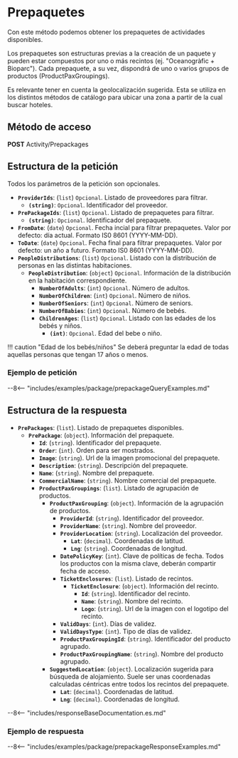 # Prepaquetes

Con este método podemos obtener los prepaquetes de actividades disponibles.

Los prepaquetes son estructuras previas a la creación de un paquete y pueden estar compuestos por uno o más recintos (ej. "Oceanogràfic + Bioparc"). Cada prepaquete, a su vez, dispondrá de uno o varios grupos de productos (ProductPaxGroupings).

Es relevante tener en cuenta la geolocalización sugerida. Esta se utiliza en los distintos métodos de catálogo para ubicar una zona a partir de la cual buscar hoteles.

## Método de acceso

**POST** Activity/Prepackages

## Estructura de la petición
Todos los parámetros de la petición son opcionales.

- **``ProviderIds``**: (``list``) ``Opcional``. Listado de proveedores para filtrar.
    - **``(string)``**: ``Opcional``. Identificador del proveedor.
- **``PrePackageIds``**: (``list``) ``Opcional``. Listado de prepaquetes para filtrar.
    - **``(string)``**: ``Opcional``. Identificador del prepaquete.
- **``FromDate``**: (``date``) ``Opcional``. Fecha incial para filtrar prepaquetes. Valor por defecto: día actual. Formato IS0 8601 (YYYY-MM-DD).
- **``ToDate``**: (``date``) ``Opcional``. Fecha final para filtrar prepaquetes. Valor por defecto: un año a futuro. Formato IS0 8601 (YYYY-MM-DD).
- **``PeopleDistributions``**: (``list``) ``Opcional``. Listado con la distribución de personas en las distintas habitaciones.
    - **``PeopleDistribution``**: (``object``) ``Opcional``. Información de la distribución en la habitación correspondiente.
        - **``NumberOfAdults``**: (``int``) ``Opcional``. Número de adultos.
        - **``NumberOfChildren``**: (``int``) ``Opcional``. Número de niños.
        - **``NumberOfSeniors``**: (``int``) ``Opcional``. Número de seniors.
        - **``NumberOfBabies``**: (``int``) ``Opcional``. Número de bebés.
        - **``ChildrenAges``**: (``list``) ``Opcional``. Listado con las edades de los bebés y niños.
            - **``(int)``**: ``Opcional``. Edad del bebe o niño.

!!! caution "Edad de los bebés/niños"
    Se deberá preguntar la edad de todas aquellas personas que tengan 17 años o menos.

### Ejemplo de petición

--8<-- "includes/examples/package/prepackageQueryExamples.md"

## Estructura de la respuesta

- **``PrePackages``**: (``list``). Listado de prepaquetes disponibles.
    - **``PrePackage``**: (``object``). Información del prepaquete.
        - **``Id``**: (``string``). Identificador del prepaquete.
        - **``Order``**: (``int``). Orden para ser mostrados.
        - **``Image``**: (``string``). Url de la imagen promocional del prepaquete.
        - **``Description``**: (``string``). Descripción del prepaquete.
        - **``Name``**: (``string``). Nombre del prepaquete.
        - **``CommercialName``**: (``string``). Nombre comercial del prepaquete.
        - **``ProductPaxGroupings``**: (``list``). Listado de agrupación de productos.
            - **``ProductPaxGrouping``**: (``object``). Información de la agrupación de productos.
                - **``ProviderId``**: (``string``). Identificador del proveedor.
                - **``ProviderName``**: (``string``). Nombre del proveedor.
                - **``ProviderLocation``**: (``string``). Localización del proveedor.
                    - **`Lat`**: (``decimal``). Coordenadas de latitud.
                    - **`Lng`**: (``string``). Coordenadas de longitud.
                - **``DatePolicyKey``**: (``int``). Clave de políticas de fecha. Todos los productos con la misma clave, deberán compartir fecha de acceso.
                - **``TicketEnclosures``**: (``list``). Listado de recintos.
                    - **``TicketEnclosure``**: (``object``). Información del recinto.
                        - **``Id``**: (``string``). Identificador del recinto.
                        - **``Name``**: (``string``). Nombre del recinto.
                        - **``Logo``**: (``string``). Url de la imagen con el logotipo del recinto.
                - **``ValidDays``**: (``int``). Días de validez.
                - **``ValidDaysType``**: (``int``). Tipo de días de validez.
                - **``ProductPaxGroupingId``**: (``string``). Identificador del producto agrupado.
                - **``ProductPaxGroupingName``**: (``string``). Nombre del producto agrupado.
            - **``SuggestedLocation``**: (``object``). Localización sugerida para búsqueda de alojamiento. Suele ser unas coordenadas calculadas céntricas entre todos los recintos del prepaquete.
                - **`Lat`**: (``decimal``). Coordenadas de latitud.
                - **`Lng`**: (``decimal``). Coordenadas de longitud.

--8<-- "includes/responseBaseDocumentation.es.md"

### Ejemplo de respuesta

--8<-- "includes/examples/package/prepackageResponseExamples.md"
